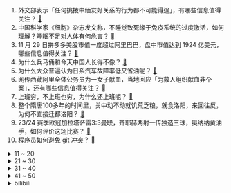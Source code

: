 1. 外交部表示「任何挑拨中缅友好关系的行为都不可能得逞」，有哪些信息值得关注？ [:link:](https://www.zhihu.com/question/632476513)
2. 中国科学家《细胞》杂志发文称，不睡觉致死缘于免疫系统的过度激活，如何理解？睡眠不足对人体有何危害？ [:link:](https://www.zhihu.com/question/632495197)
3. 11 月 29 日拼多多美股市值一度超过阿里巴巴，盘中市值达到 1924 亿美元，哪些信息值得关注？ [:link:](https://www.zhihu.com/question/632550833)
4. 为什么兵马俑和今天中国人长得不像？ [:link:](https://www.zhihu.com/question/556002560)
5. 为什么大众普遍认为日系汽车故障率低又省油呢？ [:link:](https://www.zhihu.com/question/632097576)
6. 网传西藏阿里全体公务员为一女子献血，当地回应「为救人组织献血非个案」，还有哪些信息值得关注？ [:link:](https://www.zhihu.com/question/632475454)
7. 上班穷，不上班也穷，为什么还上班呢？ [:link:](https://www.zhihu.com/question/631645470)
8. 整个隋唐100多年的时间里，关中动不动就饥荒乏粮，就食洛阳，来回往反，为何不直接迁都洛阳？ [:link:](https://www.zhihu.com/question/632341338)
9. 23/24 赛季欧冠加拉塔萨雷3:3曼联，齐耶赫两射一传独造三球，奥纳纳黄油手，如何评价这场比赛？ [:link:](https://www.zhihu.com/question/632567718)
10. 程序员如何避免 git 冲突？ [:link:](https://www.zhihu.com/question/570661786)
<details>
<summary>11 ~ 20</summary>

11. 王毅会见联合国秘书长，表示「决不能让加沙战火重燃」，有哪些信息值得关注？ [:link:](https://www.zhihu.com/question/632433196)
12. 武汉有楼盘不到一年每平米突然降价超 4000 元，业主称损失 50 万，哪些信息值得关注？ [:link:](https://www.zhihu.com/question/632532833)
13. 想买个平板电脑，首选苹果还是华为呀？ [:link:](https://www.zhihu.com/question/625927267)
14. 投资大佬段永平表示「今天 41.05-41.1 之间买了 200k 股腾讯」，如何看待此事？ [:link:](https://www.zhihu.com/question/632457440)
15. 为什么钓鱼鱼竿这么讲究，直接拿根硬棍子，咬钩了往上提不就完了，谁能解释一下？ [:link:](https://www.zhihu.com/question/423533446)
16. 如何看待2023LPL全明星正赛投票「18極」首发五人高票当选，你投给了谁？ [:link:](https://www.zhihu.com/question/632409764)
17. 傻狍子究竟有多傻？ [:link:](https://www.zhihu.com/question/22329796)
18. 如何看待武汉大学建校 130 周年，是否意味着中国第一所大学不再是天津大学了？ [:link:](https://www.zhihu.com/question/632289944)
19. 48岁教授说年轻人不加班是社会的进步，你对加班是什么一种态度？ [:link:](https://www.zhihu.com/question/632250477)
20. 国人一年喝掉 30 万吨咖啡，现在的年轻人为什么对咖啡这么疯狂？9.9 元咖啡你喝了吗？ [:link:](https://www.zhihu.com/question/632070791)
</details>
<details>
<summary>21 ~ 30</summary>

21. 金价涨破 2060 美元创新高，多品牌黄金零售价每克突破 600 元，金价上涨原因有哪些？未来怎么走？ [:link:](https://www.zhihu.com/question/632415792)
22. 消息称华为正研发苹果 Vision Pro 头显竞品，搭载麒麟旗舰处理器，有哪些信息值得关注？ [:link:](https://www.zhihu.com/question/632421927)
23. 女生头发披下来，刘海中分和刘海斜分哪个更有气质？ [:link:](https://www.zhihu.com/question/630840519)
24. Nerf还能作为2023年的计算机视觉研究方向吗？ [:link:](https://www.zhihu.com/question/592609386)
25. 你觉得《新闻女王》中的「职场三分之一理论」真实吗？ [:link:](https://www.zhihu.com/question/631659213)
26. 有什么让你吃一次就记一辈子的美食？ [:link:](https://www.zhihu.com/question/442763529)
27. 冬日来临，如何有效地增加房间湿度？ [:link:](https://www.zhihu.com/question/625978013)
28. 中国男足有多大可能冲击2026年美加墨世界杯？ [:link:](https://www.zhihu.com/question/631840547)
29. 23-24 赛季 NBA勇士 123:124 国王，如何评价这场比赛？ [:link:](https://www.zhihu.com/question/632425421)
30. 查理·芒格去世，享年 99 岁，巴菲特为什么要和查理·芒格合伙这么多年而不是独立投资？ [:link:](https://www.zhihu.com/question/632406602)
</details>
<details>
<summary>31 ~ 40</summary>

31. 「副业经验贴」在社交媒体走红，为何这届年轻人下班后开始热衷做副业？背后反映出哪些社会现象？ [:link:](https://www.zhihu.com/question/632431364)
32. 2023 年，你用了哪些让自己变美的小东西？ [:link:](https://www.zhihu.com/question/631284241)
33. 如何看待网上五花八门的提高免疫力的方法? 哪些才是真正有用的? [:link:](https://www.zhihu.com/question/632405681)
34. 目前的你，觉得健康重要还是赚钱重要？ [:link:](https://www.zhihu.com/question/630549540)
35. 美团最新公告「计划回购不超过 10 亿美元的股票」，如何看待此举？ [:link:](https://www.zhihu.com/question/632407645)
36. 在工作中，我对身边的领导和同事，无法产生信任感，怎么办？ [:link:](https://www.zhihu.com/question/631087703)
37. 查理·芒格哪些经典语录影响了你？ [:link:](https://www.zhihu.com/question/632420151)
38. 拼多多美股飙涨超 18%，第三季度营收大增 94%，净利润 155 亿元，哪些信息值得关注？ [:link:](https://www.zhihu.com/question/632407656)
39. 川青铁路部分段明天正式运营，18 分钟直达三星堆，55 分钟直达阿坝茂县，会对周边带来哪些影响？ [:link:](https://www.zhihu.com/question/632073310)
40. 为什么年轻人都不去线下菜市场买菜了？ [:link:](https://www.zhihu.com/question/624700745)
</details>
<details>
<summary>41 ~ 50</summary>

41. 普通男生，如何变得帅气一些？ [:link:](https://www.zhihu.com/question/630680556)
42. 刚入职一家公司，新领导也是新人，什么都不懂，我应该怎么办？ [:link:](https://www.zhihu.com/question/631283412)
43. 如何评价韩东君主演的电视剧《似火流年》？ [:link:](https://www.zhihu.com/question/630828549)
44. 恒大物业把中国恒大告了，追偿 21.5 亿元，中国恒大称尚未收到通知，哪些信息值得关注？ [:link:](https://www.zhihu.com/question/632515490)
45. 「AI生成图片著作权侵权第一案」判决书已公布，如何看待AI生成图片可以认定为著作权法意义上的「作品」？ [:link:](https://www.zhihu.com/question/632425052)
46. 报告显示超五成职场人在从事兼职，2022 年搞副业的白领比例大幅高于上一年，如何看待这一现象？ [:link:](https://www.zhihu.com/question/632247727)
47. 秋冬治愈系护肤品里，你认为有哪些是保湿抗老的「尖子生」？ [:link:](https://www.zhihu.com/question/630322830)
48. 800W的水泵换成200W的水泵，如何每天节能40度电？如何控制变量？请大神回答？ [:link:](https://www.zhihu.com/question/631652642)
49. 直播期间销售额明明还行，可事后退款率还是蛮高的，我们该如何有效降低直播间退款率？ [:link:](https://www.zhihu.com/question/632323607)
50. 手机「影像之战」愈演愈烈，是内卷还是需求型技术创新？ [:link:](https://www.zhihu.com/question/630507064)
</details><details>
<summary>bilibili</summary>

</details>